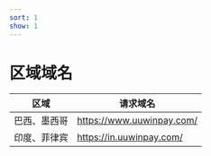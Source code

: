 ```yaml
---
sort: 1
show: 1
---
```


# 区域域名

| 区域 | 请求域名  |
|--|-------|
| 巴西、墨西哥 | https://www.uuwinpay.com/ |
| 印度、菲律宾 | https://in.uuwinpay.com/ |
